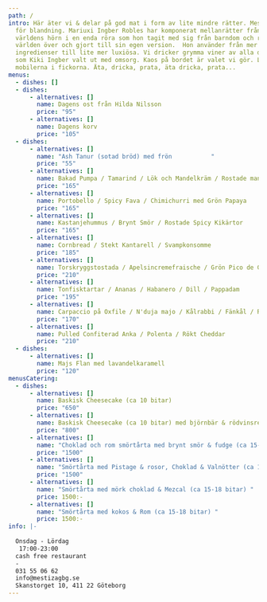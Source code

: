 ```yaml
---
path: /
intro: Här äter vi & delar på god mat i form av lite mindre rätter. Mestiza står
  för blandning. Mariuxi Ingber Robles har komponerat mellanrätter från alla
  världens hörn i en enda röra som hon tagit med sig från barndom och resor
  världen över och gjort till sin egen version.  Hon använder från mer enkla
  ingredienser till lite mer luxiösa. Vi dricker grymma viner av alla dess slag,
  som Kiki Ingber valt ut med omsorg. Kaos på bordet är valet vi gör. Lämna
  mobilerna i fickorna. Äta, dricka, prata, äta dricka, prata...
menus:
  - dishes: []
  - dishes:
      - alternatives: []
        name: Dagens ost från Hilda Nilsson
        price: "95"
      - alternatives: []
        name: Dagens korv
        price: "105"
  - dishes:
      - alternatives: []
        name: "Ash Tanur (sotad bröd) med frön           "
        price: "55"
      - alternatives: []
        name: Bakad Pumpa / Tamarind / Lök och Mandelkräm / Rostade mandlar
        price: "165"
      - alternatives: []
        name: Portobello / Spicy Fava / Chimichurri med Grön Papaya
        price: "165"
      - alternatives: []
        name: Kastanjehummus / Brynt Smör / Rostade Spicy Kikärtor
        price: "165"
      - alternatives: []
        name: Cornbread / Stekt Kantarell / Svampkonsomme
        price: "185"
      - alternatives: []
        name: Torskryggstostada / Apelsincremefraische / Grön Pico de Gallo
        price: "210"
      - alternatives: []
        name: Tonfisktartar / Ananas / Habanero / Dill / Pappadam
        price: "195"
      - alternatives: []
        name: Carpaccio på Oxfile / N'duja majo / Kålrabbi / Fänkål / Ramslöksvinagrette
        price: "170"
      - alternatives: []
        name: Pulled Confiterad Anka / Polenta / Rökt Cheddar
        price: "210"
  - dishes:
      - alternatives: []
        name: Majs Flan med lavandelkaramell
        price: "120"
menusCatering:
  - dishes:
      - alternatives: []
        name: Baskisk Cheesecake (ca 10 bitar)
        price: "650"
      - alternatives: []
        name: Baskisk Cheesecake (ca 10 bitar) med björnbär & rödvinsreduktion
        price: "800"
      - alternatives: []
        name: "Choklad och rom smörtårta med brynt smör & fudge (ca 15-18 bitar) "
        price: "1500"
      - alternatives: []
        name: "Smörtårta med Pistage & rosor, Choklad & Valnötter (ca 15-18 bitar) "
        price: "1500"
      - alternatives: []
        name: "Smörtårta med mörk choklad & Mezcal (ca 15-18 bitar) "
        price: 1500:-
      - alternatives: []
        name: "Smörtårta med kokos & Rom (ca 15-18 bitar) "
        price: 1500:-
info: |-
  
  Onsdag - Lördag
   17:00-23:00
  cash free restaurant
  -
  031 55 06 62
  info@mestizagbg.se
  Skanstorget 10, 411 22 Göteborg
---
```

